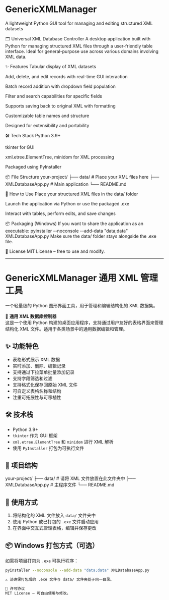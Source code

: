 # GenericXMLManager
A lightweight Python GUI tool for managing and editing structured XML datasets

🗂️ Universal XML Database Controller
A desktop application built with Python for managing structured XML files through a user-friendly table interface. Ideal for general-purpose use across various domains involving XML data.

✨ Features
Tabular display of XML datasets

Add, delete, and edit records with real-time GUI interaction

Batch record addition with dropdown field population

Filter and search capabilities for specific fields

Supports saving back to original XML with formatting

Customizable table names and structure

Designed for extensibility and portability

🛠️ Tech Stack
Python 3.9+

tkinter for GUI

xml.etree.ElementTree, minidom for XML processing

Packaged using PyInstaller

📦 File Structure
your-project/
├── data/                  # Place your XML files here
├── XMLDatabaseApp.py      # Main application
└── README.md

🚀 How to Use
Place your structured XML files in the data/ folder

Launch the application via Python or use the packaged .exe

Interact with tables, perform edits, and save changes

📦 Packaging (Windows)
If you want to share the application as an executable:
pyinstaller --noconsole --add-data "data;data" XMLDatabaseApp.py
Make sure the data/ folder stays alongside the .exe file.

📄 License
MIT License – free to use and modify.

-----------------------------------------------

# GenericXMLManager 通用 XML 管理工具

一个轻量级的 Python 图形界面工具，用于管理和编辑结构化的 XML 数据集。

📁 **通用 XML 数据库控制器**  
这是一个使用 Python 构建的桌面应用程序，支持通过用户友好的表格界面来管理结构化 XML 文件。适用于各类场景中的通用数据编辑和管理。

## ✨ 功能特色

- 表格形式展示 XML 数据
- 实时添加、删除、编辑记录
- 支持通过下拉菜单批量添加记录
- 支持字段筛选和过滤
- 支持格式化保存回原始 XML 文件
- 可自定义表格名称和结构
- 注重可拓展性与可移植性

## 🛠 技术栈

- Python 3.9+
- `tkinter` 作为 GUI 框架
- `xml.etree.ElementTree` 和 `minidom` 进行 XML 解析
- 使用 `PyInstaller` 打包为可执行文件

## 📁 项目结构
your-project/
├── data/ # 请将 XML 文件放置在此文件夹中
├── XMLDatabaseApp.py # 主程序文件
└── README.md

## 🚀 使用方式

1. 将结构化的 XML 文件放入 `data/` 文件夹中  
2. 使用 Python 或已打包的 `.exe` 文件启动应用  
3. 在界面中交互式管理表格，编辑并保存更改

## 📦 Windows 打包方式（可选）

如需将项目打包为 `.exe` 可执行程序：

```bash
pyinstaller --noconsole --add-data "data;data" XMLDatabaseApp.py

⚠️ 请确保打包后的 .exe 文件与 data/ 文件夹处于同一目录。

📄 许可协议
MIT License — 可自由使用与修改。
